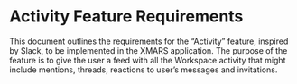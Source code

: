 # Activity Feature Requirements
This document outlines the requirements for the “Activity” feature, inspired by Slack, to be implemented in the XMARS application. 
The purpose of the feature is to give the user a feed with all the Workspace activity that might include mentions, threads, reactions to user’s messages and invitations.



